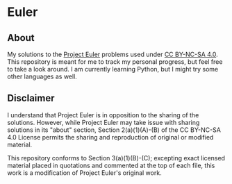 # Euler

## About

My solutions to the [Project Euler](https://projecteuler.net/) problems used under [CC BY-NC-SA 4.0](https://creativecommons.org/licenses/by/4.0/). This repository is meant for me to track my personal progress, but feel free to take a look around. I am currently learning Python, but I might try some other languages as well.

## Disclaimer

I understand that Project Euler is in opposition to the sharing of the solutions. However, while Project Euler may take issue with sharing solutions in its "about" section, Section 2(a)(1)(A)-(B) of the CC BY-NC-SA 4.0 License permits the sharing and reproduction of original or modified material. 

This repository conforms to Section 3(a)(1)(B)-(C); excepting exact licensed material placed in quotations and commented at the top of each file, this work is a modification of Project Euler's original work.

